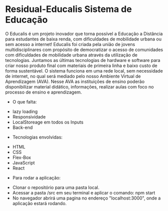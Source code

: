 # Residual-Educalis Sistema de Educação

O Educalis é um projeto inovador que torna possível a Educação a Distância para estudantes de baixa renda, com dificuldades de mobilidade urbana ou sem acesso a internet!
Educalis foi criada pela união de jovens multidisciplinares com propósito de democratizar o acesso de comunidades com dificuldades de mobilidade urbana através da utilização de tecnologias. Juntamos as últimas tecnologias de hardware e software para criar nosso produto final com materiais de primeira linha e baixo custo de forma sustentável.
O sistema funciona em uma rede local, sem necessidade de internet, no qual será mediado pelo nosso Ambiente Virtual de Aprendizagem (AVA). Nesse AVA as instituições de ensino poderão disponibilizar material didático, informações, realizar aulas com foco no processo de ensino e aprendizagem.

* O que falta:

- lazy loading
- Responsividade
- LocalStoreage em todos os Inputs
- Back-end


* Tecnologias envolvidas:

- HTML
- CSS
- Flex-Box
- JavaScript
- React


* Para rodar a aplicação:

- Clonar o repositório para uma pasta local.
- Acessar a pasta /src em seu terminal e aplicar o comando: npm start
- No navegador abrirá uma pagina no endereço "localhost:3000", onde a aplicação estará rodando.
